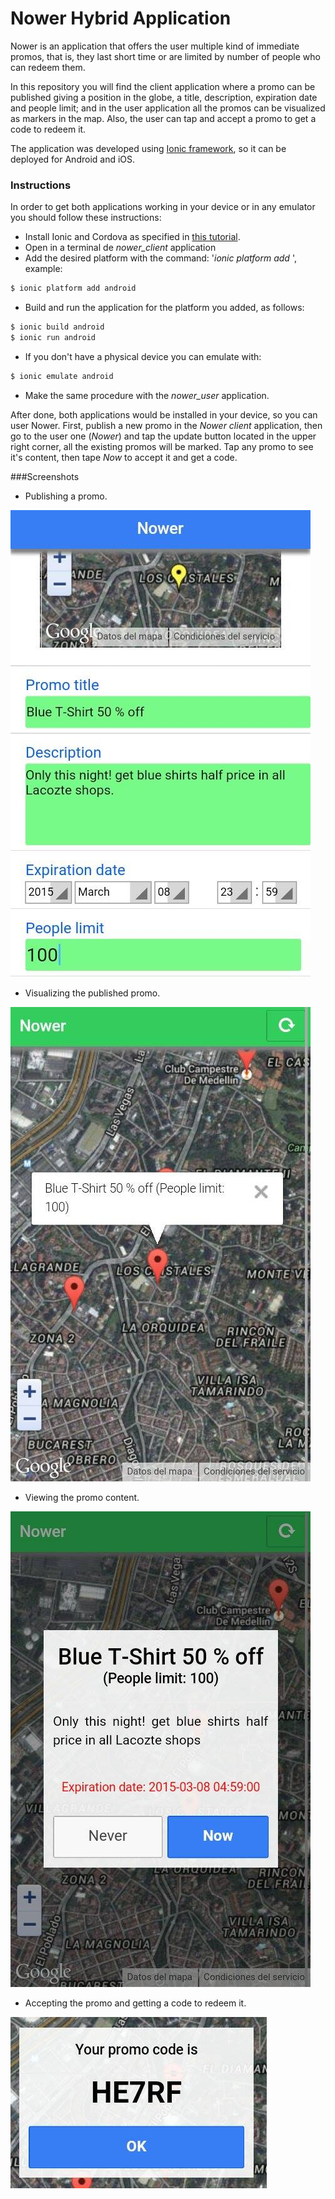 # Nower Hybrid Application

Nower is an application that offers the user multiple kind of immediate promos, that is, they last short time or are limited by number of people who can redeem them.

In this repository you will find the client application where a promo can be published giving a position in the globe, a title, description, expiration date and people limit; and in the user application all the promos can be visualized as markers in the map. Also, the user can tap and accept a promo to get a code to redeem it.

The application was developed using [Ionic framework], so it can be deployed for Android and iOS.

### Instructions
In order to get both applications working in your device or in any emulator you should follow these instructions:
 - Install Ionic and Cordova as specified in [this tutorial].
 - Open in a terminal de *nower_client* application
 - Add the desired platform with the command: '*ionic platform add <platform>*', example:
```sh
$ ionic platform add android
```
 - Build and run the application for the platform you added, as follows:
```sh
$ ionic build android
$ ionic run android
```
 - If you don't have a physical device you can emulate with:
```sh
$ ionic emulate android
```
 - Make the same procedure with the *nower_user* application.

After done, both applications would be installed in your device, so you can user Nower. First, publish a new promo in the *Nower client* application, then go to the user one (*Nower*) and tap the update button located in the upper right corner, all the existing promos will be marked. Tap any promo to see it's content, then tape *Now* to accept it and get a code.

###Screenshots
* Publishing a promo.

![alt img](https://raw.githubusercontent.com/ibalejandro/coding_dojos/f49c88e0c8d2447d1ef8072c85c38ff9c0df04bb/challenge_1/screenshots/new_promo.jpg)

* Visualizing the published promo.

![alt img](https://raw.githubusercontent.com/ibalejandro/coding_dojos/03a704e5cdf8c2d0e1c4447456172c2e7e65d667/challenge_1/screenshots/view_promo.jpg)

* Viewing the promo content.

![alt img](https://raw.githubusercontent.com/ibalejandro/coding_dojos/03a704e5cdf8c2d0e1c4447456172c2e7e65d667/challenge_1/screenshots/promo_description.jpg)

* Accepting the promo and getting a code to redeem it.

![alt img](https://raw.githubusercontent.com/ibalejandro/coding_dojos/03a704e5cdf8c2d0e1c4447456172c2e7e65d667/challenge_1/screenshots/promo_code.jpg)

[this tutorial]:http://ionicframework.com/docs/guide/installation.html
[Ionic framework]:http://ionicframework.com/

